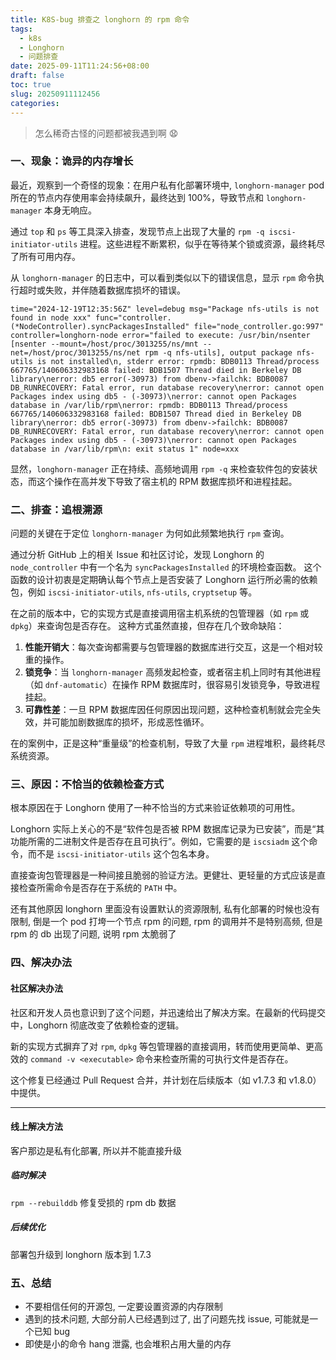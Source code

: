 ```yaml
---
title: K8S-bug 排查之 longhorn 的 rpm 命令
tags:
  - k8s
  - Longhorn
  - 问题排查
date: 2025-09-11T11:24:56+08:00
draft: false
toc: true
slug: 20250911112456
categories:
---
```

>  怎么稀奇古怪的问题都被我遇到啊 😧
### 一、现象：诡异的内存增长

最近，观察到一个奇怪的现象：在用户私有化部署环境中, `longhorn-manager` pod 所在的节点内存使用率会持续飙升，最终达到 100%，导致节点和 `longhorn-manager` 本身无响应。

通过 `top` 和 `ps` 等工具深入排查，发现节点上出现了大量的 `rpm -q iscsi-initiator-utils` 进程。这些进程不断累积，似乎在等待某个锁或资源，最终耗尽了所有可用内存。

从 `longhorn-manager` 的日志中，可以看到类似以下的错误信息，显示 `rpm` 命令执行超时或失败，并伴随着数据库损坏的错误。

```log
time="2024-12-19T12:35:56Z" level=debug msg="Package nfs-utils is not found in node xxx" func="controller.(*NodeController).syncPackagesInstalled" file="node_controller.go:997" controller=longhorn-node error="failed to execute: /usr/bin/nsenter [nsenter --mount=/host/proc/3013255/ns/mnt --net=/host/proc/3013255/ns/net rpm -q nfs-utils], output package nfs-utils is not installed\n, stderr error: rpmdb: BDB0113 Thread/process 667765/140606332983168 failed: BDB1507 Thread died in Berkeley DB library\nerror: db5 error(-30973) from dbenv->failchk: BDB0087 DB_RUNRECOVERY: Fatal error, run database recovery\nerror: cannot open Packages index using db5 - (-30973)\nerror: cannot open Packages database in /var/lib/rpm\nerror: rpmdb: BDB0113 Thread/process 667765/140606332983168 failed: BDB1507 Thread died in Berkeley DB library\nerror: db5 error(-30973) from dbenv->failchk: BDB0087 DB_RUNRECOVERY: Fatal error, run database recovery\nerror: cannot open Packages index using db5 - (-30973)\nerror: cannot open Packages database in /var/lib/rpm\n: exit status 1" node=xxx
```

显然，`longhorn-manager` 正在持续、高频地调用 `rpm -q` 来检查软件包的安装状态，而这个操作在高并发下导致了宿主机的 RPM 数据库损坏和进程挂起。

### 二、排查：追根溯源

问题的关键在于定位 `longhorn-manager` 为何如此频繁地执行 `rpm` 查询。

通过分析 GitHub 上的相关 Issue 和社区讨论，发现 Longhorn 的 `node_controller` 中有一个名为 `syncPackagesInstalled` 的环境检查函数。 这个函数的设计初衷是定期确认每个节点上是否安装了 Longhorn 运行所必需的依赖包，例如 `iscsi-initiator-utils`, `nfs-utils`, `cryptsetup` 等。

在之前的版本中，它的实现方式是直接调用宿主机系统的包管理器（如 `rpm` 或 `dpkg`）来查询包是否存在。 这种方式虽然直接，但存在几个致命缺陷：

1.  **性能开销大**：每次查询都需要与包管理器的数据库进行交互，这是一个相对较重的操作。
2.  **锁竞争**：当 `longhorn-manager` 高频发起检查，或者宿主机上同时有其他进程（如 `dnf-automatic`）在操作 RPM 数据库时，很容易引发锁竞争，导致进程挂起。
3.  **可靠性差**：一旦 RPM 数据库因任何原因出现问题，这种检查机制就会完全失效，并可能加剧数据库的损坏，形成恶性循环。

在的案例中，正是这种“重量级”的检查机制，导致了大量 `rpm` 进程堆积，最终耗尽系统资源。

### 三、原因：不恰当的依赖检查方式

根本原因在于 Longhorn 使用了一种不恰当的方式来验证依赖项的可用性。

Longhorn 实际上关心的不是“软件包是否被 RPM 数据库记录为已安装”，而是“其功能所需的二进制文件是否存在且可执行”。例如，它需要的是 `iscsiadm` 这个命令，而不是 `iscsi-initiator-utils` 这个包名本身。

直接查询包管理器是一种间接且脆弱的验证方法。更健壮、更轻量的方式应该是直接检查所需命令是否存在于系统的 `PATH` 中。

还有其他原因
longhorn 里面没有设置默认的资源限制, 私有化部署的时候也没有限制, 倒是一个 pod 打垮一个节点
rpm 的问题, rpm 的调用并不是特别高频, 但是 rpm 的 db 出现了问题, 说明 rpm 太脆弱了

### 四、解决办法
#### 社区解决办法

社区和开发人员也意识到了这个问题，并迅速给出了解决方案。在最新的代码提交中，Longhorn 彻底改变了依赖检查的逻辑。

新的实现方式摒弃了对 `rpm`, `dpkg` 等包管理器的直接调用，转而使用更简单、更高效的 `command -v <executable>` 命令来检查所需的可执行文件是否存在。

这个修复已经通过 Pull Request 合并，并计划在后续版本（如 v1.7.3 和 v1.8.0）中提供。

---
#### 线上解决方法
客户那边是私有化部署, 所以并不能直接升级
##### 临时解决
`rpm --rebuilddb` 修复受损的 rpm db 数据
##### 后续优化
部署包升级到 longhorn 版本到 1.7.3 

### 五、总结

- 不要相信任何的开源包, 一定要设置资源的内存限制
- 遇到的技术问题, 大部分前人已经遇到过了, 出了问题先找 issue, 可能就是一个已知 bug
- 即使是小的命令 hang 泄露, 也会堆积占用大量的内存
<!--more-->